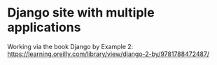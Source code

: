 # Django site with multiple applications

Working via the book Django by Example 2: https://learning.oreilly.com/library/view/django-2-by/9781788472487/
